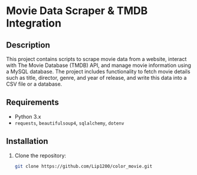 # Movie Data Scraper & TMDB Integration

## Description

This project contains scripts to scrape movie data from a website, interact with The Movie Database (TMDB) API, and manage movie information using a MySQL database. The project includes functionality to fetch movie details such as title, director, genre, and year of release, and write this data into a CSV file or a database.

## Requirements

- Python 3.x
- `requests`, `beautifulsoup4`, `sqlalchemy`, `dotenv`

## Installation

1. Clone the repository:
   ```bash
   git clone https://github.com/Lip1200/color_movie.git
   ```
